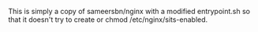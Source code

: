 This is simply a copy of sameersbn/nginx with a
modified entrypoint.sh so that it doesn't try to
create or chmod /etc/nginx/sits-enabled.<br/>

